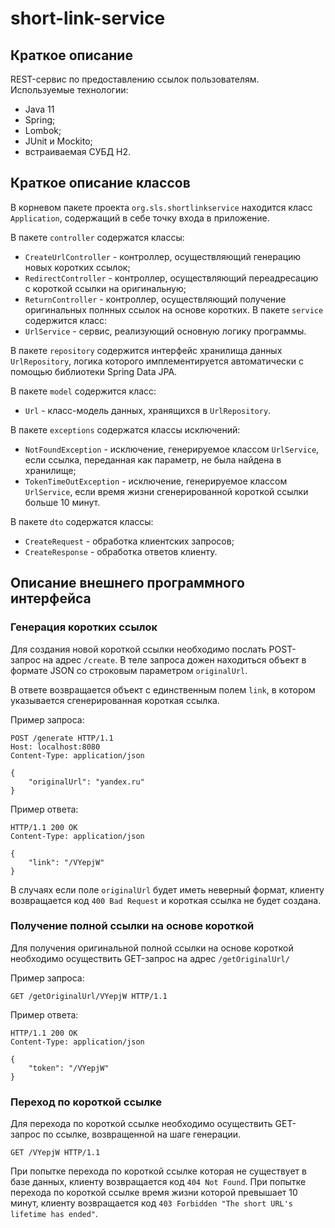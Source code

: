 short-link-service
=============
Краткое описание
----------------
REST-сервис по предоставлению ссылок пользователям.
Используемые технологии:
- Java 11
- Spring;
- Lombok;
- JUnit и Mockito;
- встраиваемая СУБД H2.

Краткое описание классов 
------------------------
В корневом пакете проекта ```org.sls.shortlinkservice``` находится класс ```Application```, содержащий в себе точку входа в приложение.

В пакете ```controller``` содержатся классы:
- ```CreateUrlController``` - контроллер, осуществляющий генерацию новых коротких ссылок;
- ```RedirectController``` - контроллер, осуществляющий переадресацию с короткой ссылки на оригинальную;
- ```ReturnController``` - контроллер, осуществляющий получение оригинальных полнных ссылок на основе коротких.
В пакете ```service``` содержится класс:
- ```UrlService``` - сервис, реализующий основную логику программы.

В пакете ```repository``` содержится интерфейс хранилища данных ```UrlRepository```, логика которого имплементируется автоматически с помощью библиотеки Spring Data JPA.

В пакете ```model``` содержится класс:
- ```Url``` - класс-модель данных, хранящихся в ```UrlRepository```.

В пакете ```exceptions``` содержатся классы исключений:
- ```NotFoundException``` - исключение, генерируемое классом ```UrlService```, если ссылка, переданная как параметр, не была найдена в хранилище;
- ```TokenTimeOutException``` - исключение, генерируемое классом ```UrlService```, если время жизни сгенерированной короткой ссылки больше 10 минут.

В пакете ```dto``` содержатся классы:
- ```CreateRequest``` - обработка клиентских запросов;
- ```CreateResponse``` - обработка ответов клиенту.


Описание внешнего программного интерфейса
-----------------------------------------
### Генерация коротких ссылок
Для создания новой короткой ссылки необходимо послать POST-запрос на адрес ```/create```. В теле запроса дожен находиться объект в формате JSON со строковым параметром ```originalUrl```.

В ответе возвращается объект с единственным полем ```link```, в котором указывается сгенерированная короткая ссылка.

Пример запроса:
```http
POST /generate HTTP/1.1
Host: localhost:8080
Content-Type: application/json

{
	"originalUrl": "yandex.ru"
}
```
Пример ответа:
```http
HTTP/1.1 200 OK
Content-Type: application/json

{
    "link": "/VYepjW"
}
```
В случаях если поле ```originalUrl``` будет иметь неверный формат, клиенту возвращается код ```400 Bad Request``` и короткая ссылка не будет создана.


### Получение полной ссылки на основе короткой
Для получения оригинальной полной ссылки на основе короткой необходимо осуществить GET-запрос на адрес ```/getOriginalUrl/```

Пример запроса:
```http
GET /getOriginalUrl/VYepjW HTTP/1.1
```

Пример ответа:
```http
HTTP/1.1 200 OK
Content-Type: application/json

{
    "token": "/VYepjW"
}
```

### Переход по короткой ссылке
Для перехода по короткой ссылке необходимо осуществить GET-запрос по ссылке,
возвращенной на шаге генерации.
```http
GET /VYepjW HTTP/1.1
```

При попытке перехода по короткой ссылке которая не существует в базе данных, клиенту возвращается код ```404 Not Found```.
При попытке перехода по короткой ссылке время жизни которой превышает 10 минут, клиенту возвращается код ```403 Forbidden "The short URL's lifetime has ended"```.
